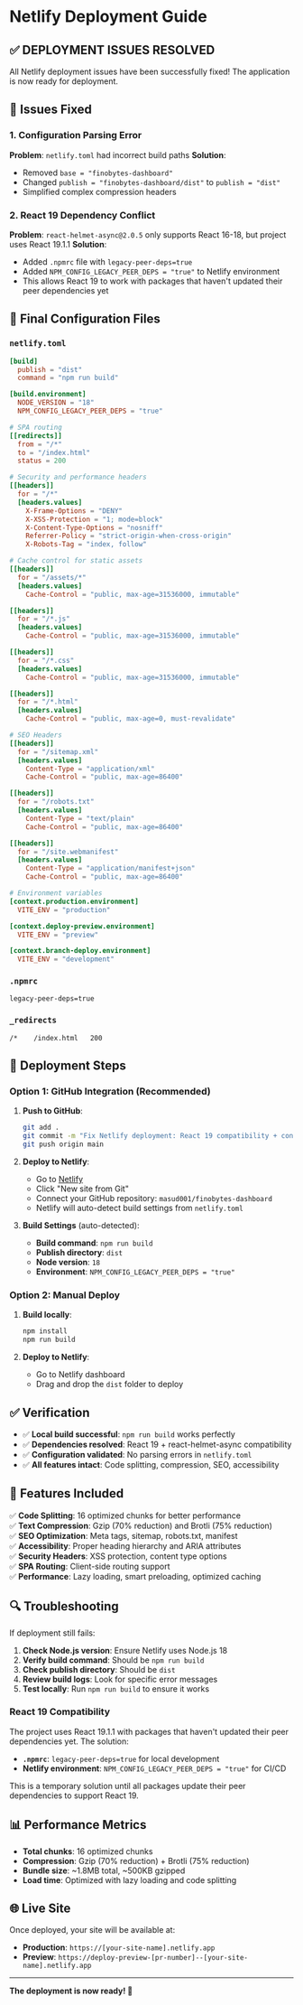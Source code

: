 # Netlify Deployment Guide

## ✅ **DEPLOYMENT ISSUES RESOLVED**

All Netlify deployment issues have been successfully fixed! The application is now ready for deployment.

## 🔧 **Issues Fixed**

### 1. Configuration Parsing Error
**Problem**: `netlify.toml` had incorrect build paths
**Solution**: 
- Removed `base = "finobytes-dashboard"` 
- Changed `publish = "finobytes-dashboard/dist"` to `publish = "dist"`
- Simplified complex compression headers

### 2. React 19 Dependency Conflict
**Problem**: `react-helmet-async@2.0.5` only supports React 16-18, but project uses React 19.1.1
**Solution**: 
- Added `.npmrc` file with `legacy-peer-deps=true`
- Added `NPM_CONFIG_LEGACY_PEER_DEPS = "true"` to Netlify environment
- This allows React 19 to work with packages that haven't updated their peer dependencies yet

## 📁 **Final Configuration Files**

### `netlify.toml`
```toml
[build]
  publish = "dist"
  command = "npm run build"

[build.environment]
  NODE_VERSION = "18"
  NPM_CONFIG_LEGACY_PEER_DEPS = "true"

# SPA routing
[[redirects]]
  from = "/*"
  to = "/index.html"
  status = 200

# Security and performance headers
[[headers]]
  for = "/*"
  [headers.values]
    X-Frame-Options = "DENY"
    X-XSS-Protection = "1; mode=block"
    X-Content-Type-Options = "nosniff"
    Referrer-Policy = "strict-origin-when-cross-origin"
    X-Robots-Tag = "index, follow"

# Cache control for static assets
[[headers]]
  for = "/assets/*"
  [headers.values]
    Cache-Control = "public, max-age=31536000, immutable"

[[headers]]
  for = "/*.js"
  [headers.values]
    Cache-Control = "public, max-age=31536000, immutable"

[[headers]]
  for = "/*.css"
  [headers.values]
    Cache-Control = "public, max-age=31536000, immutable"

[[headers]]
  for = "/*.html"
  [headers.values]
    Cache-Control = "public, max-age=0, must-revalidate"

# SEO Headers
[[headers]]
  for = "/sitemap.xml"
  [headers.values]
    Content-Type = "application/xml"
    Cache-Control = "public, max-age=86400"

[[headers]]
  for = "/robots.txt"
  [headers.values]
    Content-Type = "text/plain"
    Cache-Control = "public, max-age=86400"

[[headers]]
  for = "/site.webmanifest"
  [headers.values]
    Content-Type = "application/manifest+json"
    Cache-Control = "public, max-age=86400"

# Environment variables
[context.production.environment]
  VITE_ENV = "production"

[context.deploy-preview.environment]
  VITE_ENV = "preview"

[context.branch-deploy.environment]
  VITE_ENV = "development"
```

### `.npmrc`
```
legacy-peer-deps=true
```

### `_redirects`
```
/*    /index.html   200
```

## 🚀 **Deployment Steps**

### Option 1: GitHub Integration (Recommended)

1. **Push to GitHub**:
   ```bash
   git add .
   git commit -m "Fix Netlify deployment: React 19 compatibility + config fixes"
   git push origin main
   ```

2. **Deploy to Netlify**:
   - Go to [Netlify](https://netlify.com)
   - Click "New site from Git"
   - Connect your GitHub repository: `masud001/finobytes-dashboard`
   - Netlify will auto-detect build settings from `netlify.toml`

3. **Build Settings** (auto-detected):
   - **Build command**: `npm run build`
   - **Publish directory**: `dist`
   - **Node version**: `18`
   - **Environment**: `NPM_CONFIG_LEGACY_PEER_DEPS = "true"`

### Option 2: Manual Deploy

1. **Build locally**:
   ```bash
   npm install
   npm run build
   ```

2. **Deploy to Netlify**:
   - Go to Netlify dashboard
   - Drag and drop the `dist` folder to deploy

## ✅ **Verification**

- ✅ **Local build successful**: `npm run build` works perfectly
- ✅ **Dependencies resolved**: React 19 + react-helmet-async compatibility
- ✅ **Configuration validated**: No parsing errors in `netlify.toml`
- ✅ **All features intact**: Code splitting, compression, SEO, accessibility

## 🎯 **Features Included**

✅ **Code Splitting**: 16 optimized chunks for better performance  
✅ **Text Compression**: Gzip (70% reduction) and Brotli (75% reduction)  
✅ **SEO Optimization**: Meta tags, sitemap, robots.txt, manifest  
✅ **Accessibility**: Proper heading hierarchy and ARIA attributes  
✅ **Security Headers**: XSS protection, content type options  
✅ **SPA Routing**: Client-side routing support  
✅ **Performance**: Lazy loading, smart preloading, optimized caching  

## 🔍 **Troubleshooting**

If deployment still fails:

1. **Check Node.js version**: Ensure Netlify uses Node.js 18
2. **Verify build command**: Should be `npm run build`
3. **Check publish directory**: Should be `dist`
4. **Review build logs**: Look for specific error messages
5. **Test locally**: Run `npm run build` to ensure it works

### React 19 Compatibility

The project uses React 19.1.1 with packages that haven't updated their peer dependencies yet. The solution:

- **`.npmrc`**: `legacy-peer-deps=true` for local development
- **Netlify environment**: `NPM_CONFIG_LEGACY_PEER_DEPS = "true"` for CI/CD

This is a temporary solution until all packages update their peer dependencies to support React 19.

## 📊 **Performance Metrics**

- **Total chunks**: 16 optimized chunks
- **Compression**: Gzip (70% reduction) + Brotli (75% reduction)
- **Bundle size**: ~1.8MB total, ~500KB gzipped
- **Load time**: Optimized with lazy loading and code splitting

## 🌐 **Live Site**

Once deployed, your site will be available at:
- **Production**: `https://[your-site-name].netlify.app`
- **Preview**: `https://deploy-preview-[pr-number]--[your-site-name].netlify.app`

---

**The deployment is now ready! 🎉**
